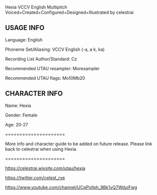 Hexia VCCV English Multipitch
Voiced+Created+Configured+Designed+Illustrated by celestrai

## USAGE INFO

Language: English

Phoneme Set/Aliasing: VCCV English (-a, a k, ka)

Recording List Author/Standard: Cz

Recommended UTAU resampler: Moresampler 

Recommended UTAU flags: Mo10Mb20

## CHARACTER INFO

Name: Hexia

Gender: Female

Age: 20-27

=====================

More info and character guide to be added on future release. Please link back to celestrai when using Hexia.

=====================

https://celestrai.wixsite.com/utau/hexia

https://twitter.com/celest_rye

https://www.youtube.com/channel/UCpPollph_9Bk1yQ7WduiFwg
